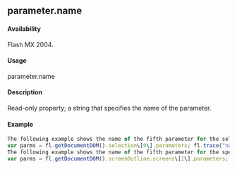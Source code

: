 ## parameter.name

#### Availability

Flash MX 2004.

#### Usage

parameter.name

#### Description

Read-only property; a string that specifies the name of the parameter.

#### Example

```javascript
The following example shows the name of the fifth parameter for the selected component:
var parms = fl.getDocumentDOM().selection\[0\].parameters; fl.trace("name: " + parms\[4\].name);
The following example shows the name of the fifth parameter for the specified screen:
var parms = fl.getDocumentDOM().screenOutline.screens\[1\].parameters; fl.trace("name: " + parms\[4\].name);

```